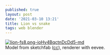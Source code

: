 ```yaml
---
published: true
layout: post
date: '2021-03-10 13:21'
title: Lion vs snake
tags: web blender 
---
```

[![lion-fs8.png-ioHv4BqctnDcDd5-md](https://images.weserv.nl/?url=https://i.imgur.com/fEff2MN.jpg)](https://images.weserv.nl/?url=https://i.imgur.com/PiP0Cun.png)  
Model from sketchfab ([cc](https://sketchfab.com/3d-models/lion-crushing-a-serpent-d5e6b6a11da646f68a5fcba661dcae99)), renderer with eevee.
